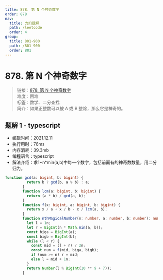 ```yaml
---
title: 878. 第 N 个神奇数字
order: 878
nav:
  title: 力扣题解
  path: /leetcode
  order: 4
group:
  title: 801-900
  path: /801-900
  order: 801
---
```


# 878. 第 N 个神奇数字
    
> 链接：[878. 第 N 个神奇数字](https://leetcode-cn.com/problems/nth-magical-number/)  
> 难度：困难  
> 标签：数学、二分查找  
> 简介：如果正整数可以被 A 或 B 整除，那么它是神奇的。
      
## 题解 1 - typescript
- 编辑时间：2021.12.11
- 执行用时：76ms
- 内存消耗：39.3mb
- 编程语言：typescript
- 解法介绍：求1~n*min(a,b)中每一个数字，包括前面有的神奇数数量，用二分归为。
```typescript
function gcd(a: bigint, b: bigint) {
          return b ? gcd(b, a % b) : a;
        }
        function lcm(a: bigint, b: bigint) {
          return (a * b) / gcd(a, b);
        }
        function f(x: bigint, a: bigint, b: bigint) {
          return x / a + x / b - x / lcm(a, b);
        }
        function nthMagicalNumber(n: number, a: number, b: number): number {
          let l = 1n;
          let r = BigInt(n * Math.min(a, b));
          const biga = BigInt(a);
          const bigb = BigInt(b);
          while (l < r) {
            const mid = (l + r) / 2n;
            const num = f(mid, biga, bigb);
            if (num >= n) r = mid;
            else l = mid + 1n;
          }
          return Number(l % BigInt(10 ** 9 + 7));
        }
```

      